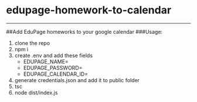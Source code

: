 # edupage-homework-to-calendar

---
##Add EduPage homeworks to your google calendar
###Usage:
1. clone the repo
2. npm i
3. create .env and add these fields
   - EDUPAGE_NAME=
   - EDUPAGE_PASSWORD=
   - EDUPAGE_CALENDAR_ID=
4. generate credentials.json and add it to public folder
5. tsc
6. node dist/index.js
